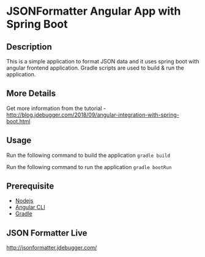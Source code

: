 # JSONFormatter Angular App with Spring Boot

## Description ##

This is a simple application to format JSON data and it uses spring boot with angular frontend application. Gradle scripts are used to build & run the application.

## More Details
Get more information from the tutorial - http://blog.jdebugger.com/2018/09/angular-integration-with-spring-boot.html

## Usage ##
Run the following command to build the application
`gradle build`

Run the following command to run the application
`gradle bootRun`

## Prerequisite ##
- [Nodejs](https://nodejs.org)
- [Angular CLI](https://cli.angular.io)
- [Gradle](https://gradle.org)

## JSON Formatter Live ##
http://jsonformatter.jdebugger.com/

